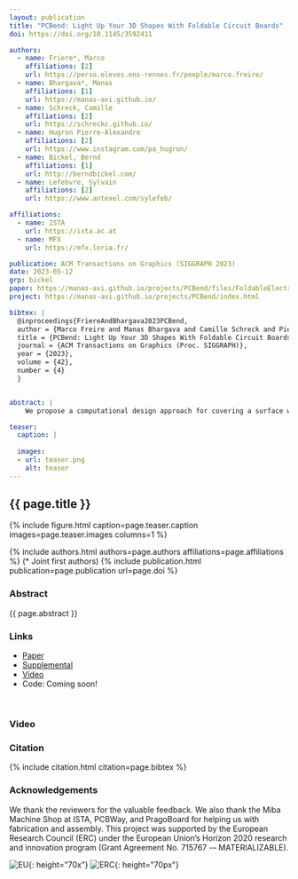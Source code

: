 ```yaml
---
layout: publication
title: "PCBend: Light Up Your 3D Shapes With Foldable Circuit Boards"
doi: https://doi.org/10.1145/3592411

authors:
  - name: Friere*, Marco
    affiliations: [2]
    url: https://perso.eleves.ens-rennes.fr/people/marco.freire/
  - name: Bhargava*, Manas
    affiliations: [1]
    url: https://manas-avi.github.io/
  - name: Schreck, Camille
    affiliations: [2]
    url: https://schreckc.github.io/
  - name: Hugron Pierre-Alexandre
    affiliations: [2]
    url: https://www.instagram.com/pa_hugron/
  - name: Bickel, Bernd
    affiliations: [1]
    url: http://berndbickel.com/
  - name: Lefebvre, Sylvain
    affiliations: [2]
    url: https://www.antexel.com/sylefeb/

affiliations:
  - name: ISTA
    url: https://ista.ac.at
  - name: MFX
    url: https://mfx.loria.fr/

publication: ACM Transactions on Graphics (SIGGRAPH 2023)
date: 2023-05-12
grp: bickel
paper: https://manas-avi.github.io/projects/PCBend/files/FoldableElectronics-2023-camera-ready.pdf
project: https://manas-avi.github.io/projects/PCBend/index.html

bibtex: |
  @inproceedings{FriereAndBhargava2023PCBend,
  author = {Marco Freire and Manas Bhargava and Camille Schreck and Pierre-Alexandre Hugron and Bernd Bickel and Sylvain Lefebvre},
  title = {PCBend: Light Up Your 3D Shapes With Foldable Circuit Boards},
  journal = {ACM Transactions on Graphics (Proc. SIGGRAPH)},
  year = {2023},
  volume = {42},
  number = {4}
  }


abstract: |
    We propose a computational design approach for covering a surface with individually addressable RGB LEDs, effectively forming a low-resolution surface screen. To achieve a  low-cost and scalable approach, we propose creating designs from flat PCB panels bent in-place along the surface of a 3D printed core. Working with standard rigid PCBs enables the use of established PCB manufacturing services, allowing the fabrication of designs with several hundred LEDs. Our approach optimizes the PCB geometry for folding, and then jointly optimizes the LED packing, circuit and routing, solving a challenging layout problem under strict manufacturing requirements. Unlike paper, PCBs cannot bend beyond a certain point without breaking. Therefore, we introduce parametric cut patterns acting as hinges, designed to allow bending whileremaining compact. To tackle the joint optimization of placement, circuit and routing, we propose a specialized algorithm that splits the global problem into one sub-problem per triangle, which is then individually solved. Our technique generates PCB blueprints in a completely automated way. After being fabricated by a PCB manufacturing service, the boards are bent and glued by the user onto the 3D printed support. We demonstrate our technique on a range of physical models and virtual examples, creating intricate surface light patterns from hundreds of LEDs.

teaser:
  caption: |
    
  images:
  - url: teaser.png
    alt: teaser
---
```


## {{ page.title }}

{% include figure.html caption=page.teaser.caption images=page.teaser.images columns=1 %}

{% include authors.html authors=page.authors affiliations=page.affiliations %}
(* Joint first authors)
{% include publication.html publication=page.publication url=page.doi %}


### Abstract

{{ page.abstract }}

### Links

* [Paper](https://manas-avi.github.io/publications/2023/PCBend/FoldableElectronics-2023-camera-ready.pdf)
* [Supplemental](https://manas-avi.github.io/publications/2023/PCBend/FoldableElectronics-2023-camera-ready-supplemental.pdf)
* [Video](https://www.youtube.com/watch?v=nJspqdpyWq4)
* Code: Coming soon!
<!-- * [Code](https://github.com/mfremer/pcbend) -->
<br>

### Video
<!-- add your video here -->

### Citation

{% include citation.html citation=page.bibtex %}

### Acknowledgements

We thank the reviewers for the valuable feedback. We also thank the Miba Machine Shop at ISTA, PCBWay, and PragoBoard for helping us with fabrication and assembly. This  project was supported by the European Research Council (ERC) under the European Union’s Horizon 2020 research and innovation program (Grant Agreement No. 715767 -– MATERIALIZABLE).

![EU](flag_yellow_low.jpg){: height="70x"}
![ERC](LOGO-ERC.jpg){: height="70px"}